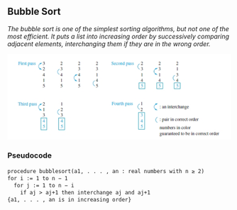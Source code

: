 ## Bubble Sort
*The bubble sort is one of the simplest sorting algorithms, but not one
of the most efficient. It puts a list into increasing order by successively comparing adjacent
elements, interchanging them if they are in the wrong order.*

![bs](https://github.com/vgorbic1/Tutorials/blob/master/Algorithms/images/bs.jpg)

### Pseudocode
```
procedure bubblesort(a1, . . . , an : real numbers with n ≥ 2)
for i := 1 to n − 1
  for j := 1 to n − i
    if aj > aj+1 then interchange aj and aj+1
{a1, . . . , an is in increasing order}
```
